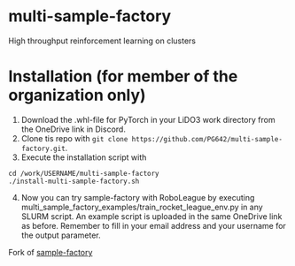 # multi-sample-factory
High throughput reinforcement learning on clusters

# Installation (for member of the organization only)

1. Download the .whl-file for PyTorch in your LiDO3 work directory from the OneDrive link in Discord.
2. Clone tis repo with `git clone https://github.com/PG642/multi-sample-factory.git`.
3. Execute the installation script with 
```
cd /work/USERNAME/multi-sample-factory
./install-multi-sample-factory.sh
```
4. Now you can try sample-factory with RoboLeague by executing multi_sample_factory_examples/train_rocket_league_env.py in any SLURM script. An example script is uploaded in the same OneDrive link as before. Remember to fill in your email address and your username for the output parameter.


Fork of [sample-factory](https://github.com/alex-petrenko/sample-factory) 
